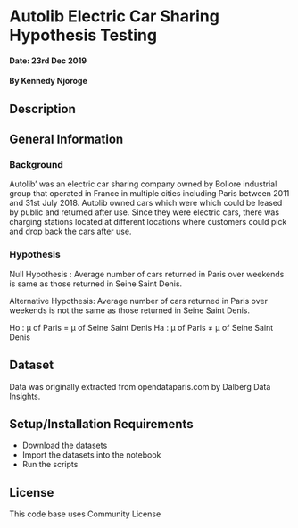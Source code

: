 # Autolib Electric Car Sharing Hypothesis Testing
#### Date: 23rd Dec 2019
#### By **Kennedy Njoroge**
## Description
## General Information
### Background
Autolib’ was an electric car sharing company owned by Bollore industrial group that operated in France in multiple cities including Paris between 2011 and 31st July 2018.
Autolib owned cars which were which could be leased by public and returned after use. Since they were electric cars, there was charging stations located at different locations where customers could pick and drop back the cars after use.

### Hypothesis
Null Hypothesis : Average number of cars returned in Paris over weekends is same as those returned in Seine Saint Denis.

Alternative Hypothesis: Average number of cars returned in Paris over weekends is not the same as those returned in Seine Saint Denis.

Ho :  μ of Paris = μ of Seine Saint Denis
Ha :  μ of Paris ≠ μ of Seine Saint Denis


## Dataset
Data was originally extracted from opendataparis.com by Dalberg Data Insights.

## Setup/Installation Requirements
* Download the datasets
* Import the datasets into the notebook
* Run the scripts

## License
This code base uses Community License
